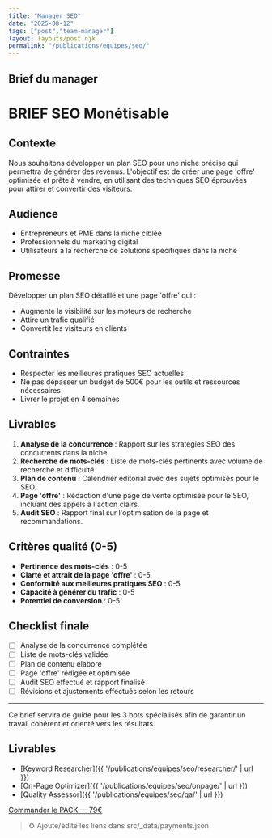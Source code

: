 ```yaml
---
title: "Manager SEO"
date: "2025-08-12"
tags: ["post","team-manager"]
layout: layouts/post.njk
permalink: "/publications/equipes/seo/"
---
```

## Brief du manager

# BRIEF SEO Monétisable

## Contexte
Nous souhaitons développer un plan SEO pour une niche précise qui permettra de générer des revenus. L'objectif est de créer une page 'offre' optimisée et prête à vendre, en utilisant des techniques SEO éprouvées pour attirer et convertir des visiteurs.

## Audience
- Entrepreneurs et PME dans la niche ciblée
- Professionnels du marketing digital
- Utilisateurs à la recherche de solutions spécifiques dans la niche

## Promesse
Développer un plan SEO détaillé et une page 'offre' qui :
- Augmente la visibilité sur les moteurs de recherche
- Attire un trafic qualifié
- Convertit les visiteurs en clients

## Contraintes
- Respecter les meilleures pratiques SEO actuelles
- Ne pas dépasser un budget de 500€ pour les outils et ressources nécessaires
- Livrer le projet en 4 semaines

## Livrables
1. **Analyse de la concurrence** : Rapport sur les stratégies SEO des concurrents dans la niche.
2. **Recherche de mots-clés** : Liste de mots-clés pertinents avec volume de recherche et difficulté.
3. **Plan de contenu** : Calendrier éditorial avec des sujets optimisés pour le SEO.
4. **Page 'offre'** : Rédaction d'une page de vente optimisée pour le SEO, incluant des appels à l'action clairs.
5. **Audit SEO** : Rapport final sur l'optimisation de la page et recommandations.

## Critères qualité (0-5)
- **Pertinence des mots-clés** : 0-5
- **Clarté et attrait de la page 'offre'** : 0-5
- **Conformité aux meilleures pratiques SEO** : 0-5
- **Capacité à générer du trafic** : 0-5
- **Potentiel de conversion** : 0-5

## Checklist finale
- [ ] Analyse de la concurrence complétée
- [ ] Liste de mots-clés validée
- [ ] Plan de contenu élaboré
- [ ] Page 'offre' rédigée et optimisée
- [ ] Audit SEO effectué et rapport finalisé
- [ ] Révisions et ajustements effectués selon les retours

---

Ce brief servira de guide pour les 3 bots spécialisés afin de garantir un travail cohérent et orienté vers les résultats.

## Livrables
- [Keyword Researcher]({{ '/publications/equipes/seo/researcher/' | url }})
- [On-Page Optimizer]({{ '/publications/equipes/seo/onpage/' | url }})
- [Quality Assessor]({{ '/publications/equipes/seo/qa/' | url }})

<p><a class="btn" href="https://pancarte.gumroad.com/l/pack-seo?checkout=true" target="_blank" rel="noopener">Commander le PACK — 79€</a></p>

> ⚙️ Ajoute/édite les liens dans src/_data/payments.json
